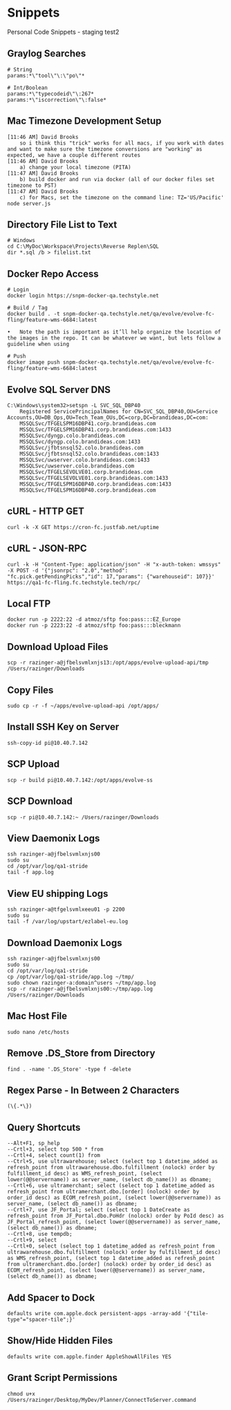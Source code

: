 # Snippets

Personal Code Snippets - staging test2

## Graylog Searches
    # String
    params:*\"tool\"\:\"po\"*

    # Int/Boolean
    params:*\"typecodeid\"\:267*
    params:*\"iscorrection\"\:false*
	
## Mac Timezone Development Setup
	[11:46 AM] David Brooks
		so i think this "trick" works for all macs, if you work with dates and want to make sure the timezone conversions are "working" as expected, we have a couple different routes
	​[11:46 AM] David Brooks
		a) change your local timezone (PITA)
	​[11:47 AM] David Brooks
		b) build docker and run via docker (all of our docker files set timezone to PST)
	​[11:47 AM] David Brooks
		c) for Macs, set the timezone on the command line: TZ='US/Pacific' node server.js

## Directory File List to Text
    # Windows
    cd C:\MyDoc\Workspace\Projects\Reverse Replen\SQL
    dir *.sql /b > filelist.txt

## Docker Repo Access
    # Login
    docker login https://snpm-docker-qa.techstyle.net

    # Build / Tag
    docker build . -t snpm-docker-qa.techstyle.net/qa/evolve/evolve-fc-fling/feature-wms-6684:latest

    •	Note the path is important as it’ll help organize the location of the images in the repo. It can be whatever we want, but lets follow a guideline when using

    # Push
    docker image push snpm-docker-qa.techstyle.net/qa/evolve/evolve-fc-fling/feature-wms-6684:latest

## Evolve SQL Server DNS
	C:\Windows\system32>setspn -L SVC_SQL_DBP40
		Registered ServicePrincipalNames for CN=SVC_SQL_DBP40,OU=Service Accounts,OU=DB_Ops,OU=Tech_Team_OUs,DC=corp,DC=brandideas,DC=com:
        MSSQLSvc/TFGELSPM16DBP41.corp.brandideas.com
        MSSQLSvc/TFGELSPM16DBP41.corp.brandideas.com:1433
        MSSQLSvc/dyngp.colo.brandideas.com
        MSSQLSvc/dyngp.colo.brandideas.com:1433
        MSSQLSvc/jfbtsnsql52.colo.brandideas.com
        MSSQLSvc/jfbtsnsql52.colo.brandideas.com:1433
        MSSQLSvc/uwserver.colo.brandideas.com:1433
        MSSQLSvc/uwserver.colo.brandideas.com
        MSSQLSvc/TFGELSEVOLVE01.corp.brandideas.com
        MSSQLSvc/TFGELSEVOLVE01.corp.brandideas.com:1433
        MSSQLSvc/TFGELSPM16DBP40.corp.brandideas.com:1433
        MSSQLSvc/TFGELSPM16DBP40.corp.brandideas.com

## cURL - HTTP GET
    curl -k -X GET https://cron-fc.justfab.net/uptime

## cURL - JSON-RPC
    curl -k -H "Content-Type: application/json" -H "x-auth-token: wmssys" -X POST -d '{"jsonrpc": "2.0","method": "fc.pick.getPendingPicks","id": 17,"params": {"warehouseid": 107}}' https://qa1-fc-fling.fc.techstyle.tech/rpc/

## Local FTP
    docker run -p 2222:22 -d atmoz/sftp foo:pass:::EZ_Europe
    docker run -p 2223:22 -d atmoz/sftp foo:pass:::bleckmann

## Download Upload Files
    scp -r razinger-a@jfbelsvmlxnjs13:/opt/apps/evolve-upload-api/tmp /Users/razinger/Downloads

## Copy Files
    sudo cp -r -f ~/apps/evolve-upload-api /opt/apps/

## Install SSH Key on Server
    ssh-copy-id pi@10.40.7.142

## SCP Upload
    scp -r build pi@10.40.7.142:/opt/apps/evolve-ss

## SCP Download
    scp -r pi@10.40.7.142:~ /Users/razinger/Downloads

## View Daemonix Logs
    ssh razinger-a@jfbelsvmlxnjs00
    sudo su
    cd /opt/var/log/qa1-stride
    tail -f app.log

## View EU shipping Logs
    ssh razinger-a@tfgelsvmlxeeu01 -p 2200
    sudo su
    tail -f /var/log/upstart/ezlabel-eu.log

## Download Daemonix Logs
    ssh razinger-a@jfbelsvmlxnjs00
    sudo su
    cd /opt/var/log/qa1-stride
    cp /opt/var/log/qa1-stride/app.log ~/tmp/
    sudo chown razinger-a:domain^users ~/tmp/app.log
    scp -r razinger-a@jfbelsvmlxnjs00:~/tmp/app.log /Users/razinger/Downloads

## Mac Host File
    sudo nano /etc/hosts

## Remove .DS_Store from Directory
    find . -name '.DS_Store' -type f -delete

## Regex Parse - In Between 2 Characters
    (\{.*\})

## Query Shortcuts
    --Alt+F1, sp_help
    --Crtl+3, select top 500 * from
    --Crtl+4, select count(1) from
    --Ctrl+5, use ultrawarehouse; select (select top 1 datetime_added as refresh_point from ultrawarehouse.dbo.fulfillment (nolock) order by fulfillment_id desc) as WMS_refresh_point, (select lower(@@servername)) as server_name, (select db_name()) as dbname;
    --Crtl+6, use ultramerchant; select (select top 1 datetime_added as refresh_point from ultramerchant.dbo.[order] (nolock) order by order_id desc) as ECOM_refresh_point, (select lower(@@servername)) as server_name, (select db_name()) as dbname;
    --Crtl+7, use JF_Portal; select (select top 1 DateCreate as refresh_point from JF_Portal.dbo.PoHdr (nolock) order by PoId desc) as JF_Portal_refresh_point, (select lower(@@servername)) as server_name, (select db_name()) as dbname;
    --Crtl+8, use tempdb;
    --Crtl+9, select
    --Crtl+0, select (select top 1 datetime_added as refresh_point from ultrawarehouse.dbo.fulfillment (nolock) order by fulfillment_id desc) as WMS_refresh_point, (select top 1 datetime_added as refresh_point from ultramerchant.dbo.[order] (nolock) order by order_id desc) as ECOM_refresh_point, (select lower(@@servername)) as server_name, (select db_name()) as dbname;

## Add Spacer to Dock
	defaults write com.apple.dock persistent-apps -array-add '{"tile-type"="spacer-tile";}'
       
## Show/Hide Hidden Files
    defaults write com.apple.finder AppleShowAllFiles YES

## Grant Script Permissions
    chmod u+x /Users/razinger/Desktop/MyDev/Planner/ConnectToServer.command